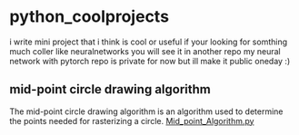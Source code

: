 # python_coolprojects
i write mini project that i think is cool or useful
if your looking for somthing much coller like neuralnetworks you will see it in another repo 
my neural network with pytorch repo is private for now but ill make it public oneday :)

## mid-point circle drawing algorithm
The mid-point circle drawing algorithm is an algorithm used to determine the points needed for rasterizing a circle. 
[Mid_point_Algorithm.py](python_coolprojects\Mid_point_Algorithm.py 'Mid_point_Algorithm.py')


